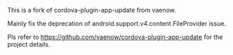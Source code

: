 This is a fork of cordova-plugin-app-update from vaenow.

Mainly fix the deprecation of android.support.v4.content.FileProvider issue. 

Pls refer to https://github.com/vaenow/cordova-plugin-app-update for the project details.




